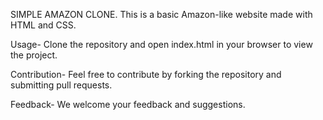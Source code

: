 SIMPLE AMAZON CLONE.
This is a basic Amazon-like website made with HTML and CSS.

Usage-
Clone the repository and open index.html in your browser to view the project.

Contribution-
Feel free to contribute by forking the repository and submitting pull requests.

Feedback-
We welcome your feedback and suggestions.
